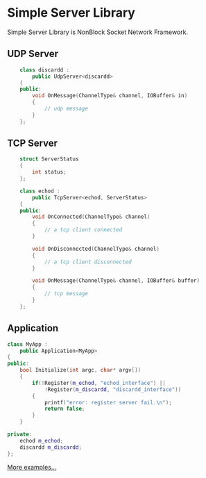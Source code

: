 # Simple Server Library

Simple Server Library is NonBlock Socket Network Framework.

## UDP Server ##
```c++
	class discardd :
		public UdpServer<discardd>
	{
	public:
		void OnMessage(ChannelType& channel, IOBuffer& in)
		{
			// udp message
		}
	};
```

## TCP Server ##
```c++
	struct ServerStatus
	{
		int status;
	};

	class echod :
		public TcpServer<echod, ServerStatus>
	{
	public:
		void OnConnected(ChannelType& channel)
		{
			// a tcp client connected
		}

		void OnDisconnected(ChannelType& channel)
		{
			// a tcp client disconnected
		}

		void OnMessage(ChannelType& channel, IOBuffer& buffer)
		{
			// tcp message
		}
	};
```

## Application ##
```c++
class MyApp :
	public Application<MyApp>
{
public:
	bool Initialize(int argc, char* argv[])
	{
		if(!Register(m_echod, "echod_interface") ||
			!Register(m_discardd, "discardd_interface"))
		{
			printf("error: register server fail.\n");
			return false;
		}
	}

private:
	echod m_echod;
	discardd m_discardd;
};
```

[More examples...][1]

  [1]: https//github.com/NickeyWoo/libsimplesvr/tree/master/examples










